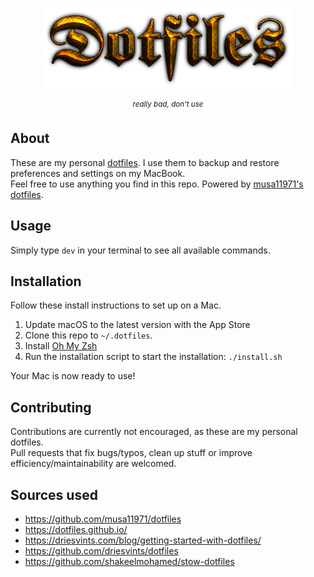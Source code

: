 <p align="center"><img src=".github/logo.png" width="400"></p>

<p align="center">
  <sup><em>really bad, don't use</em></sup>
</p>

## About
These are my personal [dotfiles](https://www.freecodecamp.org/news/dive-into-dotfiles-part-1-e4eb1003cff6/). I use them to backup and restore preferences and settings on my MacBook.  
Feel free to use anything you find in this repo.
Powered by [musa11971's dotfiles](https://github.com/musa11971/dotfiles).

## Usage
Simply type `dev` in your terminal to see all available commands.

## Installation
Follow these install instructions to set up on a Mac.

1. Update macOS to the latest version with the App Store
4. Clone this repo to `~/.dotfiles`.
5. Install [Oh My Zsh](https://github.com/robbyrussell/oh-my-zsh#getting-started)
6. Run the installation script to start the installation: `./install.sh`

Your Mac is now ready to use!

## Contributing
Contributions are currently not encouraged, as these are my personal dotfiles.  
Pull requests that fix bugs/typos, clean up stuff or improve efficiency/maintainability are welcomed.

## Sources used
- https://github.com/musa11971/dotfiles
- https://dotfiles.github.io/
- https://driesvints.com/blog/getting-started-with-dotfiles/
- https://github.com/driesvints/dotfiles
- https://github.com/shakeelmohamed/stow-dotfiles
